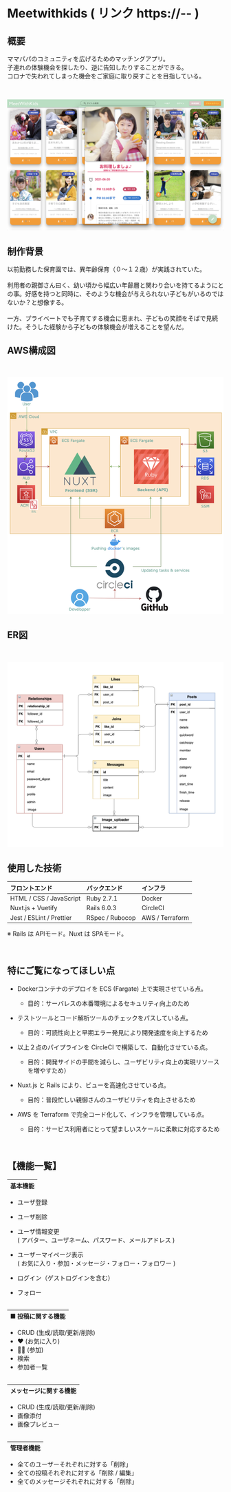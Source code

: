 # Meetwithkids ( リンク https://-- )


## 概要
ママパパのコミュニティを広げるためのマッチングアプリ。<br>
子連れの体験機会を探したり、逆に告知したりすることができる。<br>
コロナで失われてしまった機会をご家庭に取り戻すことを目指している。<br>

<br>

![TOP](frontend/assets/images/readme/top1.png "TOP")
<br>

## 制作背景
以前勤務した保育園では、異年齢保育（０〜１２歳）が実践されていた。<br><br>
利用者の親御さん曰く、幼い頃から幅広い年齢層と関わり合いを持てるようにとの事。好感を持つと同時に、そのような機会が与えられない子どもがいるのではないか？と想像する。<br><br>
一方、プライベートでも子育てする機会に恵まれ、子どもの笑顔をそばで見続けた。そうした経験から子どもの体験機会が増えることを望んだ。



## AWS構成図
<br>

![AWS](frontend/assets/images/infrastructure3.png "AWS")
<br>


## ER図
<br>

![ER](frontend/assets/images/ER4.png "ER")
<br>


## 使用した技術
| フロントエンド  | バックエンド  | インフラ |
| :--- | :--- | :--- |
| HTML / CSS / JavaScript | Ruby 2.7.1 | Docker |
| Nuxt.js + Vuetify | Rails 6.0.3 | CircleCI |
| Jest / ESLint / Prettier | RSpec / Rubocop | AWS / Terraform |

※ Rails は APIモード。Nuxt は SPAモード。





<br>

## 特にご覧になってほしい点
* Dockerコンテナのデプロイを ECS (Fargate) 上で実現させている点。<br>
  * 目的：サーバレスの本番環境によるセキュリティ向上のため

* テストツールとコード解析ツールのチェックをパスしている点。<br>
  * 目的：可読性向上と早期エラー発見により開発速度を向上するため

* 以上２点のパイプラインを CircleCI で構築して、自動化させている点。
  * 目的：開発サイドの手間を減らし、ユーザビリティ向上の実現リソースを増やすため）

* Nuxt.js と Rails により、ビューを高速化させている点。<br>
  * 目的：普段忙しい親御さんのユーザビリティを向上させるため

* AWS を Terraform で完全コード化して、インフラを管理している点。<br>
  * 目的：サービス利用者にとって望ましいスケールに柔軟に対応するため

<br>

## 【機能一覧】
| 基本機能 |
| :--- |

* ユーザ登録
* ユーザ削除
* ユーザ情報変更<br>
( アバター、ユーザネーム、パスワード、メールアドレス )
* ユーザーマイページ表示<br>
( お気に入り・参加・メッセージ・フォロー・フォロワー )

* ログイン（ゲストログインを含む）
* フォロー
<br><br>

| ■ 投稿に関する機能 |
| :--- |
* CRUD (生成/読取/更新/削除) 
* ❤️ (お気に入り) 
 * 🏃‍♀️ (参加) 
 * 検索 
 * 参加者一覧 
<br><br>

|メッセージに関する機能|
| :--- |
* CRUD (生成/読取/更新/削除) 
* 画像添付
* 画像プレビュー 
<br><br>

| 管理者機能 |
| :--- |
* 全てのユーザーそれぞれに対する「削除」<br>
* 全ての投稿それぞれに対する「削除 / 編集」<br>
* 全てのメッセージそれぞれに対する「削除」<br>

